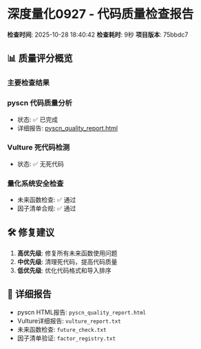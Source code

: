 # 深度量化0927 - 代码质量检查报告

**检查时间**: 2025-10-28 18:40:42
**检查耗时**: 9秒
**项目版本**: 75bbdc7

## 📊 质量评分概览

### 主要检查结果
### pyscn 代码质量分析
- 状态: ✅ 已完成
- 详细报告: [pyscn_quality_report.html](pyscn_quality_report.html)

### Vulture 死代码检测
- 状态: ✅ 无死代码

### 量化系统安全检查
- 未来函数检查: ✅ 通过
- 因子清单合规: ✅ 通过

## 🛠️ 修复建议

1. **高优先级**: 修复所有未来函数使用问题
2. **中优先级**: 清理死代码，提高代码质量
3. **低优先级**: 优化代码格式和导入排序

## 📝 详细报告
- pyscn HTML报告: `pyscn_quality_report.html`
- Vulture详细报告: `vulture_report.txt`
- 未来函数检查: `future_check.txt`
- 因子清单验证: `factor_registry.txt`
